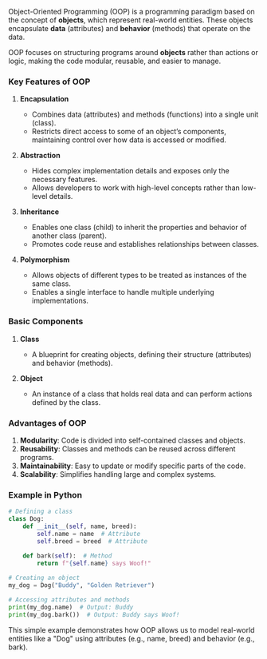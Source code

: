 Object-Oriented Programming (OOP) is a programming paradigm based on the concept of **objects**, which represent real-world entities. These objects encapsulate **data** (attributes) and **behavior** (methods) that operate on the data.  

OOP focuses on structuring programs around **objects** rather than actions or logic, making the code modular, reusable, and easier to manage.  

### **Key Features of OOP**
1. **Encapsulation**  
   - Combines data (attributes) and methods (functions) into a single unit (class).  
   - Restricts direct access to some of an object’s components, maintaining control over how data is accessed or modified.

2. **Abstraction**  
   - Hides complex implementation details and exposes only the necessary features.  
   - Allows developers to work with high-level concepts rather than low-level details.  

3. **Inheritance**  
   - Enables one class (child) to inherit the properties and behavior of another class (parent).  
   - Promotes code reuse and establishes relationships between classes.  

4. **Polymorphism**  
   - Allows objects of different types to be treated as instances of the same class.  
   - Enables a single interface to handle multiple underlying implementations.  

### **Basic Components**
1. **Class**  
   - A blueprint for creating objects, defining their structure (attributes) and behavior (methods).

2. **Object**  
   - An instance of a class that holds real data and can perform actions defined by the class.  

### **Advantages of OOP**
1. **Modularity**: Code is divided into self-contained classes and objects.  
2. **Reusability**: Classes and methods can be reused across different programs.  
3. **Maintainability**: Easy to update or modify specific parts of the code.  
4. **Scalability**: Simplifies handling large and complex systems.  

### **Example in Python**

```python
# Defining a class
class Dog:
    def __init__(self, name, breed):
        self.name = name  # Attribute
        self.breed = breed  # Attribute
    
    def bark(self):  # Method
        return f"{self.name} says Woof!"

# Creating an object
my_dog = Dog("Buddy", "Golden Retriever")

# Accessing attributes and methods
print(my_dog.name)  # Output: Buddy
print(my_dog.bark())  # Output: Buddy says Woof!
```

This simple example demonstrates how OOP allows us to model real-world entities like a "Dog" using attributes (e.g., name, breed) and behavior (e.g., bark).
